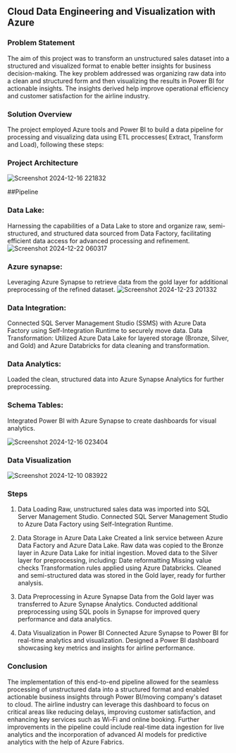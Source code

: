 
## Cloud Data Engineering and Visualization with Azure 

### Problem Statement

The aim of this project was to transform an unstructured sales dataset into a structured and visualized format to enable better insights for business decision-making. The key problem addressed was organizing raw data into a clean and structured form and then visualizing the results in Power BI for actionable insights. The insights derived help improve operational efficiency and customer satisfaction for the airline industry.

### Solution Overview

The project employed Azure tools and Power BI to build a data pipeline for processing and visualizing data using ETL proccesses( Extract, Transform and Load), following these steps:

### Project Architecture
![Screenshot 2024-12-16 221832](https://github.com/user-attachments/assets/64f92120-3a22-4245-86c3-6cee1e00f29c)


##Pipeline
### Data Lake: 
Harnessing the capabilities of a Data Lake to store and organize raw, semi-structured, and structured data sourced from Data Factory, facilitating efficient data access for advanced processing and refinement.
![Screenshot 2024-12-22 060317](https://github.com/user-attachments/assets/09dce901-f9d8-446f-8725-01f5db780b99)

### Azure synapse:
Leveraging Azure Synapse to retrieve data from the gold layer for additional preprocessing of the refined dataset.
![Screenshot 2024-12-23 201332](https://github.com/user-attachments/assets/ac8c469a-9342-41d6-8f2d-3669dba5449d)

### Data Integration:

 Connected SQL Server Management Studio (SSMS) with Azure Data Factory using Self-Integration Runtime to securely move data.
Data Transformation: Utilized Azure Data Lake for layered storage (Bronze, Silver, and Gold) and Azure Databricks for data cleaning and transformation.

### Data Analytics:

Loaded the clean, structured data into Azure Synapse Analytics for further preprocessing.

### Schema Tables: 
Integrated Power BI with Azure Synapse to create dashboards for visual analytics.

![Screenshot 2024-12-16 023404](https://github.com/user-attachments/assets/0f085487-725b-4cfc-a5ea-59b7937a15ec)

### Data Visualization
![Screenshot 2024-12-10 083922](https://github.com/user-attachments/assets/5b7d51fb-e809-4d28-a1c4-f8a15428dc30)


### Steps
1. Data Loading
Raw, unstructured sales data was imported into SQL Server Management Studio.
Connected SQL Server Management Studio to Azure Data Factory using Self-Integration Runtime.

2. Data Storage in Azure Data Lake
Created a link service between Azure Data Factory and Azure Data Lake.
Raw data was copied to the Bronze layer in Azure Data Lake for initial ingestion.
Moved data to the Silver layer for preprocessing, including:
Date reformatting
Missing value checks
Transformation rules applied using Azure Databricks.
Cleaned and semi-structured data was stored in the Gold layer, ready for further analysis.

3. Data Preprocessing in Azure Synapse
Data from the Gold layer was transferred to Azure Synapse Analytics.
Conducted additional preprocessing using SQL pools in Synapse for improved query performance and data analytics.

4. Data Visualization in Power BI
Connected Azure Synapse to Power BI for real-time analytics and visualization.
Designed a Power BI dashboard showcasing key metrics and insights for airline performance.

### Conclusion
The implementation of this end-to-end pipeline allowed for the seamless processing of unstructured data into a structured format and enabled actionable business insights through Power BI/moving company's dataset to cloud. The airline industry can leverage this dashboard to focus on critical areas like reducing delays, improving customer satisfaction, and enhancing key services such as Wi-Fi and online booking.
Further improvements in the pipeline could include real-time data ingestion for live analytics and the incorporation of advanced AI models for predictive analytics with the help of Azure Fabrics.

